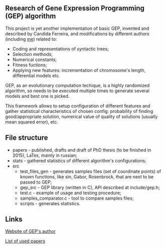 Research of Gene Expression Programming (GEP) algorithm
---
This project is yet another implementation of basic GEP, invented and described by Candida Ferreira, and modifications by different authors (including [me](https://github.com/SergMir)) related to:
* Coding and representations of syntactic trees;
* Selection methods;
* Numerical constants;
* Fitness fuctions;
* Applying new features: incrementation of chromosome's length, differential models etc.

GEP, as an evolutionary computation techique, is a highly randomized algorithm, so needs to be executed multiple times to generate several models and best one is picked.

This framework allows to setup configuration of different features and gather statistical characteristics of chosen config: probability of finding good/appropriate solution, numerical value of quality of solutions (usually mean squared error), etc.

File structure
---
* papers - published, drafts and draft of PhD thesis (to be finished in 2015), LaTex, mainly in russian;
* stats - gathered statistics of different algorithm's configurations;
* src
  * test_files_gen - generates samples files (set of coordinate points) of known functions, like sin, Gabor, Rosenbrock, that are next to be passed to GEP;
  * gep_src - GEP library (written in C), API described at include/gep.h;
  * test.c - example of usage and testing procedure;
  * samples_comparator.c - tool to compare samples files;
  * scripts - generates statistics.

Links
---
[Website of GEP's author](http://www.gene-expression-programming.com/)

[List of used papers](papers/draft_thesis_half/related_work.bib)
